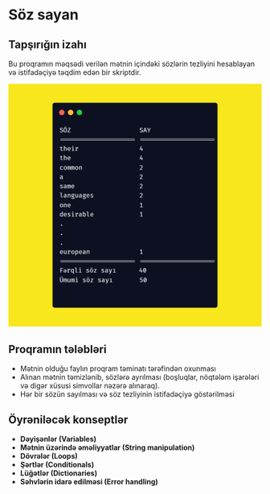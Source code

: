 # Söz sayan

## Tapşırığın izahı

Bu proqramın məqsədi verilən mətnin içindəki sözlərin tezliyini hesablayan və
istifadəçiyə təqdim edən bir skriptdir.

![word_counter-expected_result](static/word_counter-expected_result.png)

## Proqramın tələbləri

-   Mətnin olduğu faylın proqram təminatı tərəfindən oxunması
-   Alınan mətnin təmizlənib, sözlərə ayrılması (boşluqlar, nöqtələm işarələri və digər xüsusi simvollar nəzərə alınaraq).
-   Hər bir sözün sayılması və söz tezliyinin istifadəçiyə göstərilməsi

## Öyrəniləcək konseptlər

-   **Dəyişənlər (Variables)**
-   **Mətnin üzərində əməliyyatlar (String manipulation)**
-   **Dövrələr (Loops)**
-   **Şərtlər (Conditionals)**
-   **Lüğətlər (Dictionaries)**
-   **Səhvlərin idarə edilməsi (Error handling)**

